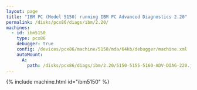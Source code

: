 ```yaml
---
layout: page
title: "IBM PC (Model 5150) running IBM PC Advanced Diagnostics 2.20"
permalink: /disks/pcx86/diags/ibm/2.20/
machines:
  - id: ibm5150
    type: pcx86
    debugger: true
    config: /devices/pcx86/machine/5150/mda/64kb/debugger/machine.xml
    autoMount:
      A:
        path: /disks/pcx86/diags/ibm/2.20/5150-5155-5160-ADV-DIAG-220.json
---
```


{% include machine.html id="ibm5150" %}
